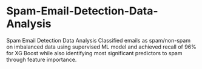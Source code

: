 # Spam-Email-Detection-Data-Analysis
Spam Email Detection Data Analysis
Classified emails as spam/non-spam on imbalanced data using supervised ML model and achieved recall of 96% for XG Boost
       while also identifying most significant predictors to spam through feature importance.
